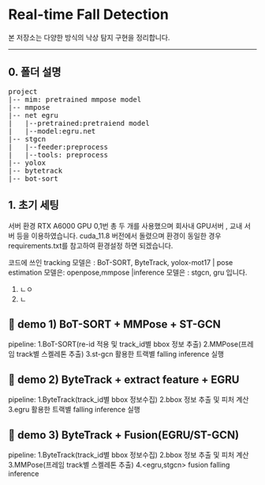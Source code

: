 # Real-time Fall Detection

본 저장소는 다양한 방식의 낙상 탐지 구현을 정리합니다.

------------------------------------------
## 0. 폴더 설명
<pre>
project
|-- mim: pretrained mmpose model
|-- mmpose
|-- net egru
|   |--pretrained:pretraiend model
|   |--model:egru.net
|-- stgcn
|   |--feeder:preprocess
|   |--tools: preprocess 
|-- yolox
|-- bytetrack
|-- bot-sort
</pre>

## 1. 초기 세팅 
서버 환경 RTX A6000 GPU 0,1번 총 두 개를 사용했으며 회사내 GPU서버 , 교내 서버 등을 이용하였습니다.
cuda_11.8 버전에서 돌렸으며 환경이 동일한 경우 requirements.txt를 참고하여 환경설정 하면 되겠습니다.

코드에 쓰인 tracking 모델은 : BoT-SORT, ByteTrack, yolox-mot17 | pose estimation 모델은: openpose,mmpose |inference 모델은 : stgcn, gru 입니다.

1. ㄴㅇ
2. ㄴ






## 🚀 demo 1) BoT-SORT + MMPose + ST-GCN
pipeline: 1.BoT-SORT(re-id 적용 및 track_id별 bbox 정보 추출) 2.MMPose(프레임 track별 스켈레톤 추출) 3.st-gcn 활용한 트랙별 falling inference 실행
## 🚀 demo 2) ByteTrack + extract feature +  EGRU
pipeline: 1.ByteTrack(track_id별 bbox 정보수집) 2.bbox 정보 추출 및 피처 계산  3.egru 활용한 트랙별 falling inference 실행
## 🚀 demo 3) ByteTrack + Fusion(EGRU/ST-GCN)
pipeline: 1.ByteTrack(track_id별 bbox 정보수집) 2.bbox 정보 추출 및 피처 계산  3.MMPose(프레임 track별 스켈레톤 추출) 4.<egru,stgcn> fusion falling inference 


